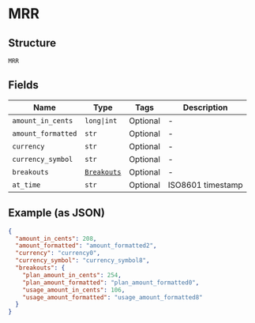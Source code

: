 
# MRR

## Structure

`MRR`

## Fields

| Name | Type | Tags | Description |
|  --- | --- | --- | --- |
| `amount_in_cents` | `long\|int` | Optional | - |
| `amount_formatted` | `str` | Optional | - |
| `currency` | `str` | Optional | - |
| `currency_symbol` | `str` | Optional | - |
| `breakouts` | [`Breakouts`](../../doc/models/breakouts.md) | Optional | - |
| `at_time` | `str` | Optional | ISO8601 timestamp |

## Example (as JSON)

```json
{
  "amount_in_cents": 208,
  "amount_formatted": "amount_formatted2",
  "currency": "currency0",
  "currency_symbol": "currency_symbol8",
  "breakouts": {
    "plan_amount_in_cents": 254,
    "plan_amount_formatted": "plan_amount_formatted0",
    "usage_amount_in_cents": 106,
    "usage_amount_formatted": "usage_amount_formatted8"
  }
}
```


